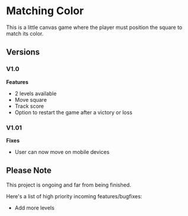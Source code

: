 # Matching Color

This is a little canvas game where the player must position the square to match its color.

## Versions

### V1.0

**Features**
- 2 levels available
- Move square
- Track score
- Option to restart the game after a victory or loss

### V1.01

**Fixes**
- User can now move on mobile devices

## Please Note
This project is ongoing and far from being finished.

Here's a list of high priority incoming features/bugfixes:
- Add more levels
